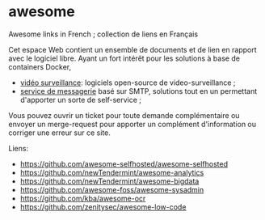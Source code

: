 # awesome
Awesome links in French ; collection de liens en Français

Cet espace Web contient un ensemble de documents et de lien en rapport avec le logiciel libre. Ayant un fort intérêt pour les solutions à base de containers Docker, 

- [vidéo surveillance](video-surveillance.md): logiciels open-source de video-surveillance ;
- [service de messagerie](mail-server.md) basé sur SMTP, solutions tout en un permettant d'apporter un sorte de self-service ;

Vous pouvez ouvrir un ticket pour toute demande complémentaire ou envoyer un merge-request pour apporter un complément d'information ou corriger une erreur sur ce site.

Liens:

- https://github.com/awesome-selfhosted/awesome-selfhosted
- https://github.com/newTendermint/awesome-analytics
- https://github.com/newTendermint/awesome-bigdata
- https://github.com/awesome-foss/awesome-sysadmin
- https://github.com/kba/awesome-ocr
- https://github.com/zenitysec/awesome-low-code
